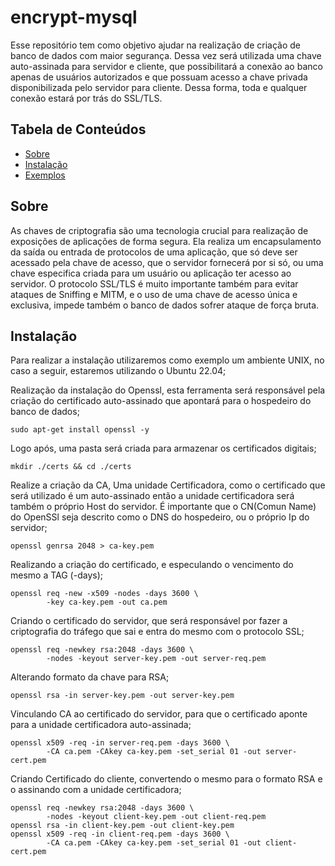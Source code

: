 # encrypt-mysql

Esse repositório tem como objetivo ajudar na realização de criação de banco de dados com maior segurança. Dessa vez será utilizada uma chave auto-assinada para servidor e cliente, que possibilitará a conexão ao banco apenas de usuários autorizados e que possuam acesso a chave privada disponibilizada pelo servidor para cliente. Dessa forma, toda e qualquer conexão estará por trás do SSL/TLS. 

## Tabela de Conteúdos

- [Sobre](#sobre)
- [Instalação](#instalação)
- [Exemplos](#Exemplos)

## Sobre

As chaves de criptografia são uma tecnologia crucial para realização de exposições de aplicações de forma segura. Ela realiza um encapsulamento da saída ou entrada de protocolos de uma aplicação, que só deve ser acessado pela chave de acesso, que o servidor fornecerá por si só, ou uma chave especifica criada para um usuário ou aplicação ter acesso ao servidor. O protocolo SSL/TLS é muito importante também para evitar ataques de Sniffing e MITM, e o uso de uma chave de acesso única e exclusiva, impede também o banco de dados sofrer ataque de força bruta.  

## Instalação

Para realizar a instalação utilizaremos como exemplo um ambiente UNIX, no caso a seguir, estaremos utilizando o Ubuntu 22.04;

Realização da instalação do Openssl, esta ferramenta será responsável pela criação do certificado auto-assinado que apontará para o hospedeiro do banco de dados;

```
sudo apt-get install openssl -y
``` 

Logo após, uma pasta será criada para armazenar os certificados digitais;

```
mkdir ./certs && cd ./certs
``` 

Realize a criação da CA, Uma unidade Certificadora, como o certificado que será utilizado é um auto-assinado então a unidade certificadora será também o próprio Host do servidor. É importante que o CN(Comun Name) do OpenSSl seja descrito como o DNS do hospedeiro, ou o próprio Ip do servidor;

```
openssl genrsa 2048 > ca-key.pem
```

Realizando a criação do certificado, e especulando o vencimento do mesmo a TAG (-days);

```
openssl req -new -x509 -nodes -days 3600 \
        -key ca-key.pem -out ca.pem
```

Criando o certificado do servidor, que será responsável por fazer a criptografia do tráfego que sai e entra do mesmo com o protocolo SSL;

```
openssl req -newkey rsa:2048 -days 3600 \
        -nodes -keyout server-key.pem -out server-req.pem
```

Alterando formato da chave para RSA;

```
openssl rsa -in server-key.pem -out server-key.pem
```

Vinculando CA ao certificado do servidor, para que o certificado aponte para a unidade certificadora auto-assinada;

```
openssl x509 -req -in server-req.pem -days 3600 \
        -CA ca.pem -CAkey ca-key.pem -set_serial 01 -out server-cert.pem
```

Criando Certificado do cliente, convertendo o mesmo para o formato RSA e o assinando com a unidade certificadora;

```
openssl req -newkey rsa:2048 -days 3600 \
        -nodes -keyout client-key.pem -out client-req.pem
openssl rsa -in client-key.pem -out client-key.pem
openssl x509 -req -in client-req.pem -days 3600 \
        -CA ca.pem -CAkey ca-key.pem -set_serial 01 -out client-cert.pem
```

